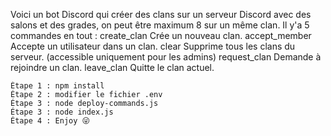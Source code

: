 Voici un bot Discord qui créer des clans sur un serveur Discord avec des salons et des grades, on peut être maximum 8 sur un même clan.
Il y'a 5 commandes en tout :
create_clan Crée un nouveau clan.
accept_member Accepte un utilisateur dans un clan.
clear Supprime tous les clans du serveur. (accessible uniquement pour les admins)
request_clan Demande à rejoindre un clan.
leave_clan Quitte le clan actuel.


```
Étape 1 : npm install
Étape 2 : modifier le fichier .env
Étape 3 : node deploy-commands.js
Étape 3 : node index.js
Étape 4 : Enjoy 😜
```
